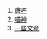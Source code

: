 
1. [唐巧](http://blog.devtang.com/)
2. [喵神](https://onevcat.com)
3. [一些文章](http://www.awnlab.com/archives/category/ios)